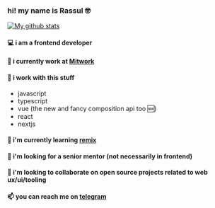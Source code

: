 ### hi! my name is Rassul 🤓

[![My github stats](https://github-readme-stats.vercel.app/api?username=rtabulov&show_icons=true&theme=radical)](https://github.com/anuraghazra/github-readme-stats)

#### 💻 i am a frontend developer

#### 🔭 i currently work at [Mitwork](https://mitwork.kz)

#### 📃 i work with this stuff

- javascript
- typescript
- vue (the new and fancy composition api too 🆕)
- react
- nextjs

#### 🌱 i'm currently learning [remix](https://remix.run)

#### 🔎 i'm looking for a senior mentor (not necessarily in frontend)

#### 👯 i'm looking to collaborate on open source projects related to web ux/ui/tooling

#### 📫 you can reach me on [telegram](https://t.me/rtabulov)

